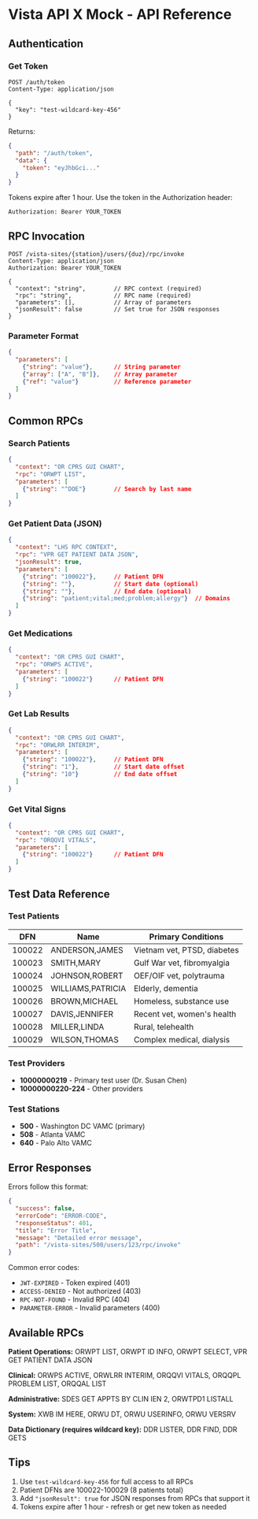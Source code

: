 # Vista API X Mock - API Reference

## Authentication

### Get Token
```
POST /auth/token
Content-Type: application/json

{
  "key": "test-wildcard-key-456"
}
```

Returns:
```json
{
  "path": "/auth/token",
  "data": {
    "token": "eyJhbGci..."
  }
}
```

Tokens expire after 1 hour. Use the token in the Authorization header:
```
Authorization: Bearer YOUR_TOKEN
```

## RPC Invocation

```
POST /vista-sites/{station}/users/{duz}/rpc/invoke
Content-Type: application/json
Authorization: Bearer YOUR_TOKEN

{
  "context": "string",        // RPC context (required)
  "rpc": "string",            // RPC name (required)
  "parameters": [],           // Array of parameters
  "jsonResult": false         // Set true for JSON responses
}
```

### Parameter Format
```json
{
  "parameters": [
    {"string": "value"},      // String parameter
    {"array": ["A", "B"]},    // Array parameter
    {"ref": "value"}          // Reference parameter
  ]
}
```

## Common RPCs

### Search Patients
```json
{
  "context": "OR CPRS GUI CHART",
  "rpc": "ORWPT LIST",
  "parameters": [
    {"string": "^DOE"}        // Search by last name
  ]
}
```

### Get Patient Data (JSON)
```json
{
  "context": "LHS RPC CONTEXT",
  "rpc": "VPR GET PATIENT DATA JSON",
  "jsonResult": true,
  "parameters": [
    {"string": "100022"},     // Patient DFN
    {"string": ""},           // Start date (optional)
    {"string": ""},           // End date (optional)
    {"string": "patient;vital;med;problem;allergy"}  // Domains
  ]
}
```

### Get Medications
```json
{
  "context": "OR CPRS GUI CHART",
  "rpc": "ORWPS ACTIVE",
  "parameters": [
    {"string": "100022"}      // Patient DFN
  ]
}
```

### Get Lab Results
```json
{
  "context": "OR CPRS GUI CHART",
  "rpc": "ORWLRR INTERIM",
  "parameters": [
    {"string": "100022"},     // Patient DFN
    {"string": "1"},          // Start date offset
    {"string": "10"}          // End date offset
  ]
}
```

### Get Vital Signs
```json
{
  "context": "OR CPRS GUI CHART",
  "rpc": "ORQQVI VITALS",
  "parameters": [
    {"string": "100022"}      // Patient DFN
  ]
}
```

## Test Data Reference

### Test Patients

| DFN | Name | Primary Conditions |
|-----|------|--------------------|
| 100022 | ANDERSON,JAMES | Vietnam vet, PTSD, diabetes |
| 100023 | SMITH,MARY | Gulf War vet, fibromyalgia |
| 100024 | JOHNSON,ROBERT | OEF/OIF vet, polytrauma |
| 100025 | WILLIAMS,PATRICIA | Elderly, dementia |
| 100026 | BROWN,MICHAEL | Homeless, substance use |
| 100027 | DAVIS,JENNIFER | Recent vet, women's health |
| 100028 | MILLER,LINDA | Rural, telehealth |
| 100029 | WILSON,THOMAS | Complex medical, dialysis |

### Test Providers

- **10000000219** - Primary test user (Dr. Susan Chen)
- **10000000220-224** - Other providers

### Test Stations

- **500** - Washington DC VAMC (primary)
- **508** - Atlanta VAMC
- **640** - Palo Alto VAMC

## Error Responses

Errors follow this format:
```json
{
  "success": false,
  "errorCode": "ERROR-CODE",
  "responseStatus": 401,
  "title": "Error Title",
  "message": "Detailed error message",
  "path": "/vista-sites/500/users/123/rpc/invoke"
}
```

Common error codes:
- `JWT-EXPIRED` - Token expired (401)
- `ACCESS-DENIED` - Not authorized (403)
- `RPC-NOT-FOUND` - Invalid RPC (404)
- `PARAMETER-ERROR` - Invalid parameters (400)

## Available RPCs

**Patient Operations:** ORWPT LIST, ORWPT ID INFO, ORWPT SELECT, VPR GET PATIENT DATA JSON

**Clinical:** ORWPS ACTIVE, ORWLRR INTERIM, ORQQVI VITALS, ORQQPL PROBLEM LIST, ORQQAL LIST

**Administrative:** SDES GET APPTS BY CLIN IEN 2, ORWTPD1 LISTALL

**System:** XWB IM HERE, ORWU DT, ORWU USERINFO, ORWU VERSRV

**Data Dictionary (requires wildcard key):** DDR LISTER, DDR FIND, DDR GETS

## Tips

1. Use `test-wildcard-key-456` for full access to all RPCs
2. Patient DFNs are 100022-100029 (8 patients total)
3. Add `"jsonResult": true` for JSON responses from RPCs that support it
4. Tokens expire after 1 hour - refresh or get new token as needed